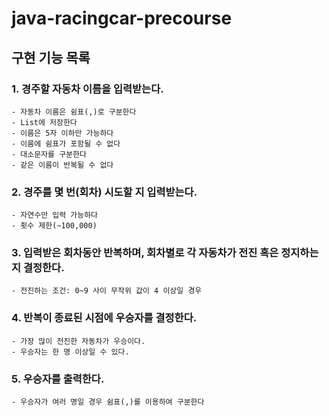 # java-racingcar-precourse

## 구현 기능 목록

### 1. 경주할 자동차 이름을 입력받는다.

    - 자동차 이름은 쉼표(,)로 구분한다
    - List에 저장한다
    - 이름은 5자 이하만 가능하다
    - 이름에 쉼표가 포함될 수 없다
    - 대소문자를 구분한다
    - 같은 이름이 반복될 수 없다

### 2. 경주를 몇 번(회차) 시도할 지 입력받는다.

    - 자연수만 입력 가능하다
    - 횟수 제한(~100,000)

### 3. 입력받은 회차동안 반복하며, 회차별로 각 자동차가 전진 혹은 정지하는지 결정한다.

    - 전진하는 조건: 0~9 사이 무작위 값이 4 이상일 경우

### 4. 반복이 종료된 시점에 우승자를 결정한다.

    - 가장 많이 전진한 자동차가 우승이다.
    - 우승자는 한 명 이상일 수 있다.

### 5. 우승자를 출력한다.

    - 우승자가 여러 명일 경우 쉼표(,)를 이용하여 구분한다